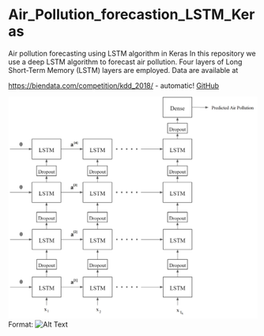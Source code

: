 # Air_Pollution_forecastion_LSTM_Keras
Air pollution forecasting using LSTM algorithm in Keras
In this repository we use a deep LSTM algorithm to forecast air pollution. Four layers of Long Short-Term Memory (LSTM) layers are employed. Data are available at 

https://biendata.com/competition/kdd_2018/ - automatic!
[GitHub](https://biendata.com/competition/kdd_2018/)

![GitHub Logo](/Architecture.png)
Format: ![Alt Text](url)
